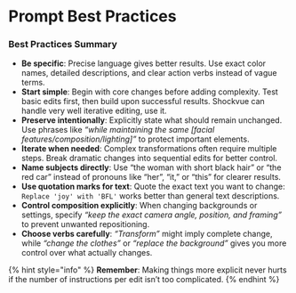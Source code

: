 # Prompt Best Practices

### Best Practices Summary <a href="#best-practices-summary" id="best-practices-summary"></a>



* **Be specific**: Precise language gives better results. Use exact color names, detailed descriptions, and clear action verbs instead of vague terms.
* **Start simple**: Begin with core changes before adding complexity. Test basic edits first, then build upon successful results. Shockvue can handle very well iterative editing, use it.
* **Preserve intentionally**: Explicitly state what should remain unchanged. Use phrases like _“while maintaining the same \[facial features/composition/lighting]”_ to protect important elements.
* **Iterate when needed**: Complex transformations often require multiple steps. Break dramatic changes into sequential edits for better control.
* **Name subjects directly**: Use “the woman with short black hair” or “the red car” instead of pronouns like “her”, “it,” or “this” for clearer results.
* **Use quotation marks for text**: Quote the exact text you want to change: `Replace 'joy' with 'BFL'` works better than general text descriptions.
* **Control composition explicitly**: When changing backgrounds or settings, specify _“keep the exact camera angle, position, and framing”_ to prevent unwanted repositioning.
* **Choose verbs carefully**: _“Transform”_ might imply complete change, while _“change the clothes”_ or _“replace the background”_ gives you more control over what actually changes.

{% hint style="info" %}
**Remember**: Making things more explicit never hurts if the number of instructions per edit isn’t too complicated.
{% endhint %}
